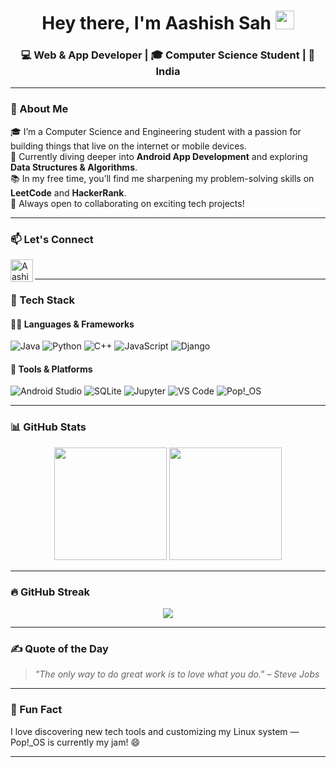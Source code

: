<!-- Banner or intro GIF -->
<h1 align="center">Hey there, I'm Aashish Sah <img src="https://media.tenor.com/images/3b388fe03da271d2674faf85eb7c3fcd/tenor.gif" width="30px" /></h1>

<h3 align="center">💻 Web & App Developer | 🎓 Computer Science Student | 📍 India</h3>

---

### 🚀 About Me

🎓 I’m a Computer Science and Engineering student with a passion for building things that live on the internet or mobile devices.  
📱 Currently diving deeper into **Android App Development** and exploring **Data Structures & Algorithms**.  
📚 In my free time, you’ll find me sharpening my problem-solving skills on **LeetCode** and **HackerRank**.  
🎯 Always open to collaborating on exciting tech projects!

---

### 📫 Let's Connect

<a href="https://www.linkedin.com/in/aashish-sah-a6549b287/">
  <img align="left" alt="Aashish Sah | LinkedIn" width="36px" src="https://i.pinimg.com/originals/de/b4/6f/deb46f02a59e3b3a2aa58fac16290d63.gif" />
</a>

<br/>

---

### 🧠 Tech Stack

#### 👨‍💻 Languages & Frameworks
![Java](https://img.shields.io/badge/Java-ED8B00?style=for-the-badge&logo=openjdk&logoColor=white)
![Python](https://img.shields.io/badge/Python-3670A0?style=for-the-badge&logo=python&logoColor=ffdd54)
![C++](https://img.shields.io/badge/C++-00599C?style=for-the-badge&logo=c%2B%2B&logoColor=white)
![JavaScript](https://img.shields.io/badge/JavaScript-F7DF1E?style=for-the-badge&logo=javascript&logoColor=black)
![Django](https://img.shields.io/badge/Django-092E20?style=for-the-badge&logo=django&logoColor=white)

#### 🧰 Tools & Platforms
![Android Studio](https://img.shields.io/badge/Android_Studio-346ac1?style=for-the-badge&logo=android-studio&logoColor=white)
![SQLite](https://img.shields.io/badge/SQLite-07405E?style=for-the-badge&logo=sqlite&logoColor=white)
![Jupyter](https://img.shields.io/badge/Jupyter-F37626?style=for-the-badge&logo=jupyter&logoColor=white)
![VS Code](https://img.shields.io/badge/VS%20Code-007ACC?style=for-the-badge&logo=visual-studio-code&logoColor=white)
![Pop!_OS](https://img.shields.io/badge/Pop!_OS-48B9C7?style=for-the-badge&logo=Pop!_OS&logoColor=white)

---

### 📊 GitHub Stats

<div align="center">
  <img src="https://github-readme-stats.vercel.app/api?username=Aas-hish&show_icons=true&theme=radical" height="180px"/>
  <img src="https://github-readme-stats.vercel.app/api/top-langs/?username=Aas-hish&layout=compact&langs_count=10&theme=radical" height="180px"/>
</div>

---

### 🔥 GitHub Streak

<div align="center">
  <img src="https://github-readme-streak-stats.herokuapp.com/?user=Aas-hish&theme=radical" />
</div>

---

### ✍️ Quote of the Day
> _"The only way to do great work is to love what you do." – Steve Jobs_

---

### 🌟 Fun Fact
I love discovering new tech tools and customizing my Linux system — Pop!\_OS is currently my jam! 😄

---


